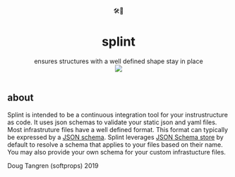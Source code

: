 <div align="center">
  🛠️🦴
</div>
<h1 align="center">
  splint
</h1>

<div align="center">
  ensures structures with a well defined shape stay in place
</div>

<div align="center">
  <a href="https://github.com/softprops/splint/actions">
		<img src="https://github.com/softprops/splint/workflows/badge.svg"/>
	</a>
</div>

<br />

## about

Splint is intended to be a continuous integration tool for your instrustructure as code. It uses json schemas to validate your
static json and yaml files. Most infrastruture files have a well defined format. This format can typically be expressed by a [JSON schema](https://json-schema.org/). Splint leverages [JSON Schema store](http://schemastore.org/json/) by default to resolve a schema that applies to your files based on their name. You may also provide your own schema for your custom infrastucture files.

Doug Tangren (softprops) 2019